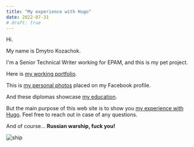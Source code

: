 ```yaml
---
title: "My experience with Hugo"
date: 2022-07-31
# draft: true
---
```


Hi. 

My name is Dmytro Kozachok.

I'm a Senior Technical Writer working for EPAM, and this is my pet project.

Here is [my working portfolio](https://drive.google.com/drive/folders/14XkY2TIqDaRUKqlikqMqKn7-SzHmXhJQ).

This is [my personal photos](https://www.facebook.com/DmytryK0/photos) placed on my Facebook profile.

And these diplomas showcase [my education](https://drive.google.com/drive/folders/12NeX3cFD5tneyA6-uevpkATG90oZe150?usp=sharing).

But the main purpose of this web site is to show you [my experience with Hugo](/hugo-experience). Feel free to reach out in case of any questions.

And of course... **Russian warship, fuck you!**

![ship](/img/ship.jpg)